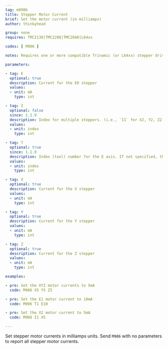 ```yaml
---
tag: m0906
title: Stepper Motor Current
brief: Set the motor current (in milliamps)
author: thinkyhead

group: none
requires: TMC2130|TMC2208|TMC2660|L64xx

codes: [ M906 ]

notes: Requires one or more compatible Trinamic (or L64xx) stepper drivers.

parameters:

- tag: E
  optional: true
  description: Current for the E0 stepper
  values:
  - unit: mA
    type: int

- tag: I
  optional: false
  since: 1.1.9
  description: Index for multiple steppers. (i.e., `I1` for X2, Y2, Z2; `I2` for Z3; `I3` for Z4).
  values:
  - unit: index
    type: int

- tag: T
  optional: true
  since: 1.1.9
  description: Index (tool) number for the E axis. If not specified, the E0 extruder.
  values:
  - unit: index
    type: int

- tag: X
  optional: true
  description: Current for the X stepper
  values:
  - unit: mA
    type: int

- tag: Y
  optional: true
  description: Current for the Y stepper
  values:
  - unit: mA
    type: int

- tag: Z
  optional: true
  description: Current for the Z stepper
  values:
  - unit: mA
    type: int

examples:

- pre: Set the XYZ motor currents to 5mA
  code: M906 X5 Y5 Z5

- pre: Set the E1 motor current to 10mA
  code: M906 T1 E10

- pre: Set the X2 motor current to 5mA
  code: M906 I1 X5

---
```


Set stepper motor currents in milliamps units. Send `M906` with no parameters to report all stepper motor currents.
